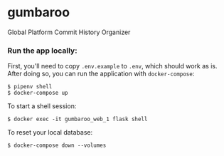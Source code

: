 # gumbaroo
Global Platform Commit History Organizer

### Run the app locally:
First, you'll need to copy `.env.example` to `.env`, which should work as is.
After doing so, you can run the application with `docker-compose`:
```
$ pipenv shell
$ docker-compose up
```

To start a shell session:
```
$ docker exec -it gumbaroo_web_1 flask shell
```

To reset your local database:
```
$ docker-compose down --volumes
```
